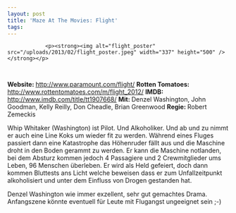 ```yaml
---
layout: post
title: 'Maze At The Movies: Flight'
tags:
---
```



                <p><strong><img alt="flight_poster" src="/uploads/2013/02/flight_poster.jpeg" width="337" height="500" /></strong></p>
<img class="alignnone size-full wp-image-5898" title="movie_review_5stars" alt="" src="/uploads/2010/02/movie_review_5stars.png" width="75" height="15" />
<p><strong>Website: </strong><a href="http://www.paramount.com/flight/"><a href="http://www.paramount.com/flight/">http://www.paramount.com/flight/</a></a>
<strong>Rotten Tomatoes: </strong><a href="http://www.rottentomatoes.com/m/flight_2012/"><a href="http://www.rottentomatoes.com/m/flight_2012/">http://www.rottentomatoes.com/m/flight_2012/</a></a>
<strong>IMDB: </strong><a href="http://www.imdb.com/title/tt1907668/"><a href="http://www.imdb.com/title/tt1907668/">http://www.imdb.com/title/tt1907668/</a></a>
<strong>Mit: </strong>Denzel Washington, John Goodman, Kelly Reilly, Don Cheadle, Brian Greenwood
<strong>Regie: </strong>Robert Zemeckis</p>
<p>Whip Whitaker (Washington) ist Pilot. Und Alkoholiker. Und ab und zu nimmt er auch eine Line Koks um wieder fit zu werden. Während eines Fluges passiert dann eine Katastrophe  das Höhenruder fällt aus und die Maschine droht in den Boden gerammt zu werden. Er kann die Maschine notlanden, bei dem Absturz kommen jedoch 4 Passagiere und 2 Crewmitglieder ums Leben, 96 Menschen überleben. Er wird als Held gefeiert, doch dann kommen Bluttests ans Licht welche beweisen dass er zum Unfallzeitpunkt alkoholisiert und unter dem Einfluss von Drogen gestanden hat.</p>
<p>Denzel Washington wie immer exzellent, sehr gut gemachtes Drama. Anfangszene könnte eventuell für Leute mit Flugangst ungeeignet sein ;-)</p>
